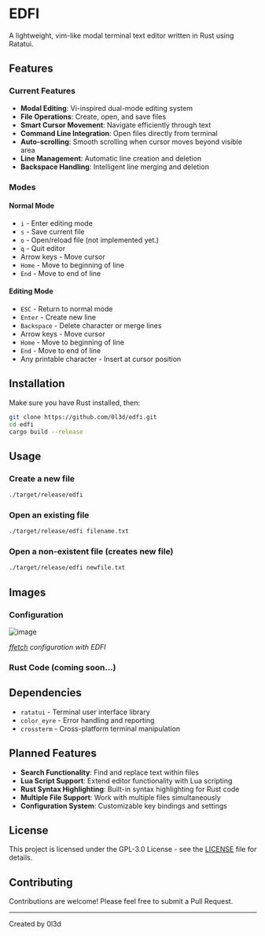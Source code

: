 # EDFI

A lightweight, vim-like modal terminal text editor written in Rust using Ratatui.

## Features

### Current Features

- **Modal Editing**: Vi-inspired dual-mode editing system
- **File Operations**: Create, open, and save files
- **Smart Cursor Movement**: Navigate efficiently through text
- **Command Line Integration**: Open files directly from terminal
- **Auto-scrolling**: Smooth scrolling when cursor moves beyond visible area
- **Line Management**: Automatic line creation and deletion
- **Backspace Handling**: Intelligent line merging and deletion

### Modes

#### Normal Mode
- `i` - Enter editing mode
- `s` - Save current file
- `o` - Open/reload file (not implemented yet.)
- `q` - Quit editor
- Arrow keys - Move cursor
- `Home` - Move to beginning of line
- `End` - Move to end of line

#### Editing Mode
- `ESC` - Return to normal mode
- `Enter` - Create new line
- `Backspace` - Delete character or merge lines
- Arrow keys - Move cursor
- `Home` - Move to beginning of line
- `End` - Move to end of line
- Any printable character - Insert at cursor position

## Installation

Make sure you have Rust installed, then:

```bash
git clone https://github.com/0l3d/edfi.git
cd edfi
cargo build --release
```

## Usage

### Create a new file
```bash
./target/release/edfi
```

### Open an existing file
```bash
./target/release/edfi filename.txt
```

### Open a non-existent file (creates new file)
```bash
./target/release/edfi newfile.txt
```

## Images

### Configuration
![image](https://github.com/user-attachments/assets/045df880-4f64-4c44-94cd-b9ab68a0c39e)

*[ffetch](https://github.com/0l3d/ffetch) configuration with EDFI*

### Rust Code (coming soon...)

## Dependencies

- `ratatui` - Terminal user interface library
- `color_eyre` - Error handling and reporting
- `crossterm` - Cross-platform terminal manipulation

## Planned Features

- **Search Functionality**: Find and replace text within files
- **Lua Script Support**: Extend editor functionality with Lua scripting
- **Rust Syntax Highlighting**: Built-in syntax highlighting for Rust code
- **Multiple File Support**: Work with multiple files simultaneously
- **Configuration System**: Customizable key bindings and settings

## License

This project is licensed under the GPL-3.0 License - see the [LICENSE](LICENSE.md) file for details.

## Contributing

Contributions are welcome! Please feel free to submit a Pull Request.

---

Created by 0l3d
